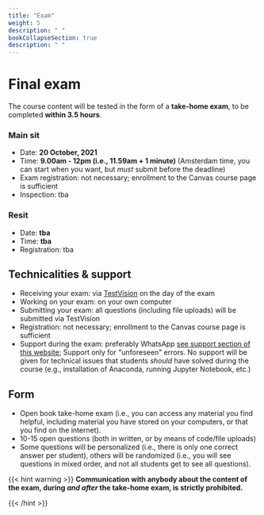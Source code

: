 ```yaml
---
title: "Exam"
weight: 5
description: " "
bookCollapseSection: true
description: " "
---
```


# Final exam

The course content will be tested in the form of a __take-home exam__, to be completed __within 3.5 hours__.

### Main sit

- Date: __20 October, 2021__
- Time: __9.00am - 12pm (i.e., 11.59am + 1 minute)__ (Amsterdam time, you can start when you want, but *must* submit before the deadline)
- Exam registration: not necessary; enrollment to the Canvas course page is sufficient
- Inspection: tba <!--(signup here: https://forms.gle/6y5q66tsJzsGN59b9, Zoom link see Canvas)-->

### Resit
- Date: __tba__
- Time: __tba__ <!--8am - 10pm__ (Amsterdam time, you can start when you want, but *must* submit before the deadline)-->
- Registration: tba <!--by 7 June 2021 at the latest, via https://forms.gle/KXQBjtTvY9saQQhS8.-->

## Technicalities & support

- Receiving your exam: via [TestVision](https://TilburgU.testvision.nl/online/kandidaten) on the day of the exam
- Working on your exam: on your own computer
- Submitting your exam: all questions (including file uploads) will be submitted via TestVision
- Registration: not necessary; enrollment to the Canvas course page is sufficient
- Support during the exam: preferably WhatsApp [see support section of this website](support); Support only for "unforeseen" errors. No support will be given for technical issues that students *should* have solved during the course (e.g., installation of Anaconda, running Jupyter Notebook, etc.)

## Form

- Open book take-home exam (i.e., you can access any material you find helpful, including material you have stored on your computers, or that you find on the internet).
- 10-15 open questions (both in written, or by means of code/file uploads)
- Some questions will be personalized (i.e., there is only one correct answer per student), others will be randomized (i.e., you will see questions in mixed order, and not all students get to see all questions).

{{< hint warning >}}
__Communication with anybody about the content of the exam, during *and after* the take-home exam, is strictly prohibited.__

{{< /hint >}}

<!--
## Content

### Topics

In line with the course's learning goals, the exam covers five broad topic areas:

1. Python bootcamp (about 10%)
2. Workflow for collecting online data (about 35%)
3. Conducting web scraping (dummies + 101) (about 20%)
4. Collecting data via APIs (dummies + 101) (about 20%)
5. Web scraping OR APIs advanced (you can choose; about 15%)

Each topic area carries a specific weight (i.e., "importance"). For example, questions on the Python bootcamp (about 10%) are much less prominent on the exam than questions about the workflow for collecting online data (about 35%).

### Question types

You will be tested at various levels of complexity (following Bloom's Taxonomy):

- Knowledge (about 10%): Recall facts
- Comprehension: (about 15%): Show understanding in finding information (e.g., from papers, the web)
- Application (about 20%): To use in a new situation
- Analysis (about 20%): To examine in detail
- Synthesis (about 20%): To change or create into something new
- Evaluation (about 15%): To justify

{{< hint info >}}
__Work on the example questions__

Please [view the list of example questions here](examplequestions).

{{< /hint >}}

## Preparing for the exam

### Make your own example questions

- It's impossible to generate example questions for all types of questions that can be asked on the exam. Therefore, we encourage you to generate your own example questions, on top of the example questions we provide. Just start from a combination of topic areas (e.g., "web scraping 101") and question types (e.g., "evaluation"). The mere combination of these two dimensions will help you come up with a creative way of asking a good example question.
- See [this summary of Bloom's Taxonomy](https://mygrowthmindsethome.files.wordpress.com/2019/03/blooms-taxonomy.pdf), which we also use to generate exam questions.
- Curious whether your question is "good" - [send it to us via the usual ways](../support) - maybe it will even be part of the exam? ;)

### Familiarize yourself with TestVision

- [Take a practice test](https://oefentoetsen.testvision.nl/online/fe/login_ot.htm?campagne=tlb_demo_eng&taal=2) to familiarize yourself with TestVision!
- Get to know more about TestVision [here](https://www.tilburguniversity.edu/students/studying/exams/e-assessment/testvision)

### Technical tips & beyond

- Verify your software setup (you should be able to run all Jupyter Notebooks/tutorials on your own computer)
- Know how to zip and unzip files
- Make use of cheat sheets (e.g., available on this site, or elsewhere) (you can also print them)
- Take breaks! While the exam questions will be difficult, you do not need the entire day to solve them!
- Revise your code before submission, so that you ensure it runs from top to bottom without problems.

<!--
{{< hint info >}}
__Stay up-to-date__

As we develop the exam questions, please keep an eye on the content of this page for important updates (e.g., with regard to the questions asked, any new tips & tricks that will help you to work on the questions, any example questions, etc.)

{{< /hint >}}
-->
